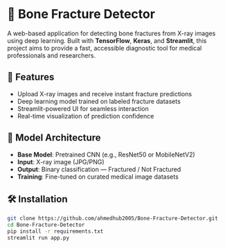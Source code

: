 
# 🦴 Bone Fracture Detector

A web-based application for detecting bone fractures from X-ray images using deep learning. Built with **TensorFlow**, **Keras**, and **Streamlit**, this project aims to provide a fast, accessible diagnostic tool for medical professionals and researchers.

## 🚀 Features

- Upload X-ray images and receive instant fracture predictions
- Deep learning model trained on labeled fracture datasets
- Streamlit-powered UI for seamless interaction
- Real-time visualization of prediction confidence

## 🧠 Model Architecture

- **Base Model**: Pretrained CNN (e.g., ResNet50 or MobileNetV2)
- **Input**: X-ray image (JPG/PNG)
- **Output**: Binary classification — Fractured / Not Fractured
- **Training**: Fine-tuned on curated medical image datasets

## 🛠️ Installation

```bash
git clone https://github.com/ahmedhub2005/Bone-Fracture-Detector.git
cd Bone-Fracture-Detector
pip install -r requirements.txt
streamlit run app.py
